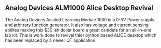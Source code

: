 ## Analog Devices ALM1000 Alice Desktop Revival

The Analog Devices Assited Learning Module 1000 is a 0-5V Power supply and arbitrary function generator.  It also has voltage and current sensing abilites making this $30 ish dollar board a great canidate for an all-in-one lab kit.  This is work done to revival thier python based ALICE desktop which has been replaced by a newer QT application.